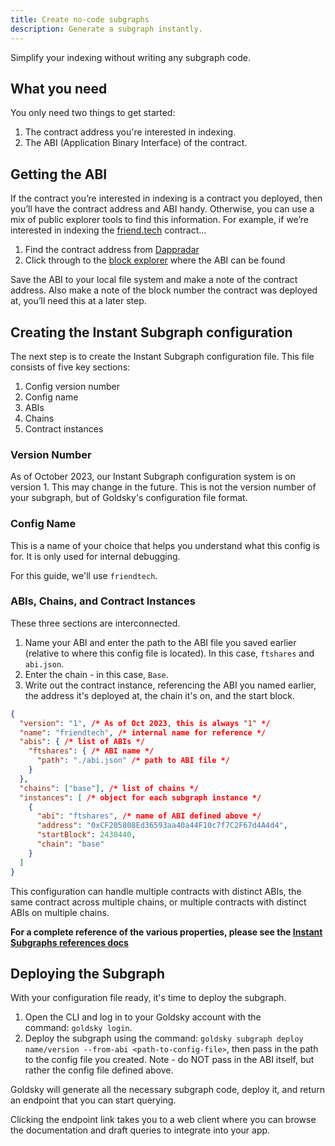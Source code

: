 ```yaml
---
title: Create no-code subgraphs
description: Generate a subgraph instantly.
---
```


Simplify your indexing without writing any subgraph code.

## What you need

You only need two things to get started:

1. The contract address you're interested in indexing.
2. The ABI (Application Binary Interface) of the contract.

## Getting the ABI

If the contract you’re interested in indexing is a contract you deployed, then you’ll have the contract address and ABI handy. Otherwise, you can use a mix of public explorer tools to find this information. For example, if we’re interested in indexing the [friend.tech](http://friend.tech) contract…

1. Find the contract address from [Dappradar](https://dappradar.com/)
2. Click through to the [block explorer](https://basescan.org/address/0xcf205808ed36593aa40a44f10c7f7c2f67d4a4d4) where the ABI can be found

Save the ABI to your local file system and make a note of the contract address. Also make a note of the block number the contract was deployed at, you’ll need this at a later step.

## Creating the Instant Subgraph configuration

The next step is to create the Instant Subgraph configuration file. This file consists of five key sections:

1. Config version number
2. Config name
3. ABIs
4. Chains
5. Contract instances

### Version Number

As of October 2023, our Instant Subgraph configuration system is on version 1. This may change in the future. This is not the version number of your subgraph, but of Goldsky's configuration file format.

### Config Name

This is a name of your choice that helps you understand what this config is for. It is only used for internal debugging.

For this guide, we'll use `friendtech`.

### ABIs, Chains, and Contract Instances

These three sections are interconnected.

1. Name your ABI and enter the path to the ABI file you saved earlier (relative to where this config file is located). In this case, `ftshares` and `abi.json`.
2. Enter the chain - in this case, `Base`.
3. Write out the contract instance, referencing the ABI you named earlier, the address it's deployed at, the chain it's on, and the start block.

```json
{
  "version": "1", /* As of Oct 2023, this is always "1" */
  "name": "friendtech", /* internal name for reference */
  "abis": { /* list of ABIs */
    "ftshares": { /* ABI name */
      "path": "./abi.json" /* path to ABI file */
    }
  },
  "chains": ["base"], /* list of chains */
  "instances": [ /* object for each subgraph instance */
    {
      "abi": "ftshares", /* name of ABI defined above */
      "address": "0xCF205808Ed36593aa40a44F10c7f7C2F67d4A4d4",
      "startBlock": 2430440,
      "chain": "base"
    }
  ]
}
```

This configuration can handle multiple contracts with distinct ABIs, the same contract across multiple chains, or multiple contracts with distinct ABIs on multiple chains.

**For a complete reference of the various properties, please see the [Instant Subgraphs references docs](https://docs.goldsky.com/references/instant-subgraphs-config)**

## Deploying the Subgraph

With your configuration file ready, it's time to deploy the subgraph.

1. Open the CLI and log in to your Goldsky account with the command: `goldsky login`.
2. Deploy the subgraph using the command: `goldsky subgraph deploy name/version --from-abi <path-to-config-file>`, then pass in the path to the config file you created. Note - do NOT pass in the ABI itself, but rather the config file defined above.

Goldsky will generate all the necessary subgraph code, deploy it, and return an endpoint that you can start querying.

Clicking the endpoint link takes you to a web client where you can browse the documentation and draft queries to integrate into your app.
